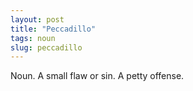 ```yaml
---
layout: post
title: "Peccadillo"
tags: noun
slug: peccadillo
---
```

Noun. A small flaw or sin. A petty offense.
